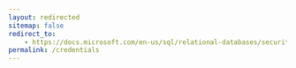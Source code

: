 ```yaml
---
layout: redirected
sitemap: false
redirect_to:
    - https://docs.microsoft.com/en-us/sql/relational-databases/security/authentication-access/credentials-database-engine
permalink: /credentials
---
```

